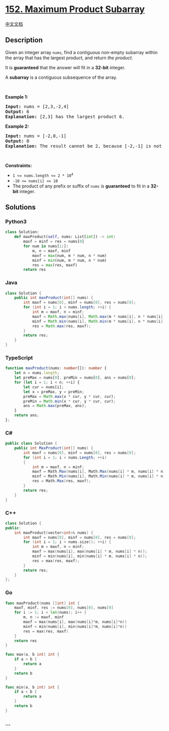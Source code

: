 # [152. Maximum Product Subarray](https://leetcode.com/problems/maximum-product-subarray)

[中文文档](/solution/0100-0199/0152.Maximum%20Product%20Subarray/README.md)

## Description

<p>Given an integer array <code>nums</code>, find a contiguous non-empty subarray within the array that has the largest product, and return <em>the product</em>.</p>

<p>It is <strong>guaranteed</strong> that the answer will fit in a <strong>32-bit</strong> integer.</p>

<p>A <strong>subarray</strong> is a contiguous subsequence of the array.</p>

<p>&nbsp;</p>
<p><strong>Example 1:</strong></p>

<pre>
<strong>Input:</strong> nums = [2,3,-2,4]
<strong>Output:</strong> 6
<strong>Explanation:</strong> [2,3] has the largest product 6.
</pre>

<p><strong>Example 2:</strong></p>

<pre>
<strong>Input:</strong> nums = [-2,0,-1]
<strong>Output:</strong> 0
<strong>Explanation:</strong> The result cannot be 2, because [-2,-1] is not a subarray.
</pre>

<p>&nbsp;</p>
<p><strong>Constraints:</strong></p>

<ul>
	<li><code>1 &lt;= nums.length &lt;= 2 * 10<sup>4</sup></code></li>
	<li><code>-10 &lt;= nums[i] &lt;= 10</code></li>
	<li>The product of any prefix or suffix of <code>nums</code> is <strong>guaranteed</strong> to fit in a <strong>32-bit</strong> integer.</li>
</ul>


## Solutions

<!-- tabs:start -->

### **Python3**

```python
class Solution:
    def maxProduct(self, nums: List[int]) -> int:
        maxf = minf = res = nums[0]
        for num in nums[1:]:
            m, n = maxf, minf
            maxf = max(num, m * num, n * num)
            minf = min(num, m * num, n * num)
            res = max(res, maxf)
        return res
```

### **Java**

```java
class Solution {
    public int maxProduct(int[] nums) {
        int maxf = nums[0], minf = nums[0], res = nums[0];
        for (int i = 1; i < nums.length; ++i) {
            int m = maxf, n = minf;
            maxf = Math.max(nums[i], Math.max(m * nums[i], n * nums[i]));
            minf = Math.min(nums[i], Math.min(m * nums[i], n * nums[i]));
            res = Math.max(res, maxf);
        }
        return res;
    }
}
```

### **TypeScript**

```ts
function maxProduct(nums: number[]): number {
    let n = nums.length;
    let preMax = nums[0], preMin = nums[0], ans = nums[0];
    for (let i = 1; i < n; ++i) {
        let cur = nums[i];
        let x = preMax, y = preMin;
        preMax = Math.max(x * cur, y * cur, cur);
        preMin = Math.min(x * cur, y * cur, cur);
        ans = Math.max(preMax, ans);
    }
    return ans;
};
```

### **C#**

```cs
public class Solution {
    public int MaxProduct(int[] nums) {
        int maxf = nums[0], minf = nums[0], res = nums[0];
        for (int i = 1; i < nums.Length; ++i)
        {
            int m = maxf, n = minf;
            maxf = Math.Max(nums[i], Math.Max(nums[i] * m, nums[i] * n));
            minf = Math.Min(nums[i], Math.Min(nums[i] * m, nums[i] * n));
            res = Math.Max(res, maxf);
        }
        return res;
    }
}
```

### **C++**

```cpp
class Solution {
public:
    int maxProduct(vector<int>& nums) {
        int maxf = nums[0], minf = nums[0], res = nums[0];
        for (int i = 1; i < nums.size(); ++i) {
            int m = maxf, n = minf;
            maxf = max(nums[i], max(nums[i] * m, nums[i] * n));
            minf = min(nums[i], min(nums[i] * m, nums[i] * n));
            res = max(res, maxf);
        }
        return res;
    }
};
```

### **Go**

```go
func maxProduct(nums []int) int {
	maxf, minf, res := nums[0], nums[0], nums[0]
	for i := 1; i < len(nums); i++ {
		m, n := maxf, minf
		maxf = max(nums[i], max(nums[i]*m, nums[i]*n))
		minf = min(nums[i], min(nums[i]*m, nums[i]*n))
		res = max(res, maxf)
	}
	return res
}

func max(a, b int) int {
	if a > b {
		return a
	}
	return b
}

func min(a, b int) int {
	if a < b {
		return a
	}
	return b
}
```

### **...**

```

```

<!-- tabs:end -->
